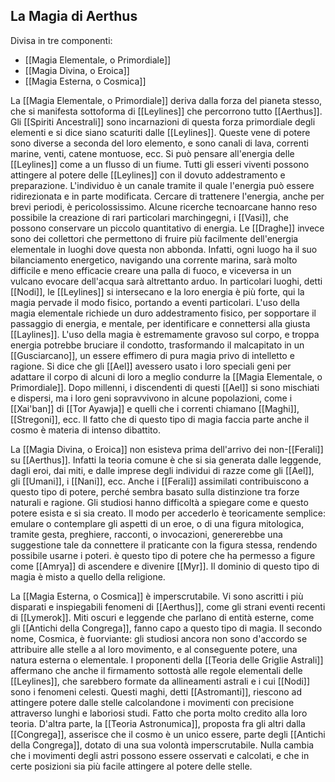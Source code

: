## La Magia di Aerthus

Divisa in tre componenti:
+ [[Magia Elementale, o Primordiale]]
+ [[Magia Divina, o Eroica]]
+ [[Magia Esterna, o Cosmica]]

La [[Magia Elementale, o Primordiale]] deriva dalla forza del pianeta stesso, che si manifesta sottoforma di [[Leylines]] che percorrono tutto [[Aerthus]]. Gli [[Spiriti Ancestrali]] sono incarnazioni di questa forza primordiale degli elementi e si dice siano scaturiti dalle [[Leylines]]. Queste vene di potere sono diverse a seconda del loro elemento, e sono canali di lava, correnti marine, venti, catene montuose, ecc.
Si può pensare all'energia delle [[Leylines]] come a un flusso di un fiume. Tutti gli esseri viventi possono attingere al potere delle [[Leylines]] con il dovuto addestramento e preparazione. L'individuo è un canale tramite il quale l'energia può essere ridirezionata e in parte modificata. Cercare di trattenere l'energia, anche per brevi periodi, è pericolossissimo. Alcune ricerche tecnoarcane hanno reso possibile la creazione di rari particolari marchingegni, i [[Vasi]], che possono conservare un piccolo quantitativo di energia. Le [[Draghe]] invece sono dei collettori che permettono di fruire più facilmente dell'energia elementale in luoghi dove questa non abbonda.
Infatti, ogni luogo ha il suo bilanciamento energetico, navigando una corrente marina, sarà molto difficile e meno efficacie creare una palla di fuoco, e viceversa in un vulcano evocare dell'acqua sarà altrettanto arduo. In particolari luoghi, detti [[Nodi]], le [[Leylines]] si intersecano e la loro energia è più forte, qui la magia pervade il modo fisico, portando a eventi particolari.
L'uso della magia elementale richiede un duro addestramento fisico, per sopportare il passaggio di energia, e mentale, per identificare e connettersi alla giusta [[Laylines]]. L'uso della magia è estremamente gravoso sul corpo, e troppa energia potrebbe bruciare il condotto, trasformando il malcapitato in un [[Gusciarcano]], un essere effimero di pura magia privo di intelletto e ragione.
Si dice che gli [[Ael]] avessero usato i loro speciali geni per adattare il corpo di alcuni di loro a meglio condurre la [[Magia Elementale, o Primordiale]]. Dopo millenni, i discendenti di questi [[Ael]] si sono mischiati e dispersi, ma i loro geni sopravvivono in alcune popolazioni, come i [[Xai'ban]] di [[Tor Ayawja]] e quelli che i correnti chiamano [[Maghi]], [[Stregoni]], ecc.
Il fatto che di questo tipo di magia faccia parte anche il cosmo è materia di intenso dibattito.

La [[Magia Divina, o Eroica]] non esisteva prima dell'arrivo dei non-[[Ferali]] su [[Aerthus]]. Infatti la teoria comune è che si sia generata dalle leggende, dagli eroi, dai miti, e dalle imprese degli individui di razze come gli [[Ael]], gli [[Umani]], i [[Nani]], ecc. Anche i [[Ferali]] assimilati contribuiscono a questo tipo di potere, perché sembra basato sulla distinzione tra forze naturali e ragione. Gli studiosi hanno difficoltà a spiegare come e questo potere esista e si sia creato. Il modo per accederlo è teoricamente semplice: emulare o contemplare gli aspetti di un eroe, o di una figura mitologica, tramite gesta, preghiere, racconti, o invocazioni, genererebbe una suggestione tale da connettere il praticante con la figura stessa, rendendo possibile usarne i poteri. è questo tipo di potere che ha permesso a figure come [[Amrya]] di ascendere e divenire [[Myr]]. Il dominio di questo tipo di magia è misto a quello della religione.

La [[Magia Esterna, o Cosmica]] è imperscrutabile. Vi sono ascritti i più disparati e inspiegabili fenomeni di [[Aerthus]], come gli strani eventi recenti di [[Lymerok]]. Miti oscuri e leggende che parlano di entità esterne, come gli [[Antichi della Congrega]], fanno capo a questo tipo di magia. Il secondo nome, Cosmica, è fuorviante: gli studiosi ancora non sono d'accordo se attribuire alle stelle a al loro movimento, e al conseguente potere, una natura esterna o elementale. I proponenti della [[Teoria delle Griglie Astrali]] affermano che anche il firmamento sottostà alle regole elementali delle [[Leylines]], che sarebbero formate da allineamenti astrali e i cui [[Nodi]] sono i fenomeni celesti. Questi maghi, detti [[Astromanti]], riescono ad attingere potere dalle stelle calcolandone i movimenti con precisione attraverso lunghi e laboriosi studi. Fatto che porta molto credito alla loro teoria. D'altra parte, la [[Teoria Astronumica]], proposta fra gli altri dalla [[Congrega]], asserisce che il cosmo è un unico essere, parte degli [[Antichi della Congrega]], dotato di una sua volontà imperscrutabile. Nulla cambia che i movimenti degli astri possono essere osservati e calcolati, e che in certe posizioni sia più facile attingere al potere delle stelle.
